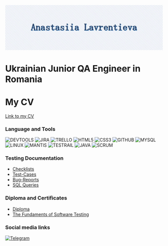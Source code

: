 <!--
**lawalina/lawalina** is a ✨ _special_ ✨ repository because its `README.md` (this file) appears on your GitHub profile.

-->
![Header](https://github.com/lawalina/lawalina/blob/main/.idea/assets/title2.jpg)

# Ukrainian Junior QA Engineer in Romania

# My CV
[Link to my CV](https://www.dropbox.com/s/cbeuu593psvnw87/Anastasiia%20Lavrentieva%20%28CV%29.pdf?dl=0)

### Language and Tools
![DEVTOOLS](https://img.shields.io/badge/-DEVTOOLS-293A5B?style=for-the-badge&logo=googlechrome&logoColor=5E90C3)
![JIRA](https://img.shields.io/badge/-JIRA-293A5B?style=for-the-badge&logo=jira&logoColor=5E90C3)
![TRELLO](https://img.shields.io/badge/-TRELLO-293A5B?style=for-the-badge&logo=trello&logoColor=5E90C3)
![HTML5](https://img.shields.io/badge/HTML5-293A5B.svg?style=for-the-badge&logo=html5&logoColor=5E90C3)
![CSS3](https://img.shields.io/badge/CSS3-293A5B.svg?style=for-the-badge&logo=css3&logoColor=5E90C3)
![GITHUB](https://img.shields.io/badge/-GITHUB-293A5B?style=for-the-badge&logo=github&logoColor=5E90C3)
![MYSQL](https://img.shields.io/badge/MYSGL-293A5B.svg?style=for-the-badge&logo=mysql&logoColor=5E90C3)
![LINUX](https://img.shields.io/badge/LINUX-293A5B?style=for-the-badge&logo=linux&logoColor=5E90C3)
![MANTIS](https://img.shields.io/badge/-MANTIS-293A5B?style=for-the-badge)
![TESTRAIL](https://img.shields.io/badge/-TESTRAIL-293A5B?style=for-the-badge)
![JAVA](https://img.shields.io/badge/-JAVA-293A5B?style=for-the-badge)
![SCRUM](https://img.shields.io/badge/-SCRUM-293A5B?style=for-the-badge)

### Testing Documentation
- [Checklists](https://github.com/lawalina/Checklists)
- [Test-Cases](https://github.com/lawalina/Test-Cases)
- [Bug-Reports](https://github.com/lawalina/Bug-Reports)
- [SQL Queries](https://github.com/lawalina/SQL-Queries)

### Diploma and Certificates
- [Diploma](https://www.dropbox.com/s/y4nylenr05lhud8/Diploma.jpg?dl=0)
- [The Fundaments of Software Testing](https://www.dropbox.com/s/3tqbbvzm4af249y/The%20Fundaments%20of%20Software%20Testing_QATestLab_Certificate.pdf?dl=0)

### Social media links

[![Telegram](https://img.shields.io/badge/TELEGRAM-279fdb?style=for-the-badge&logo=telegram&logoColor=fff)](http://t.me/ana_lawr)